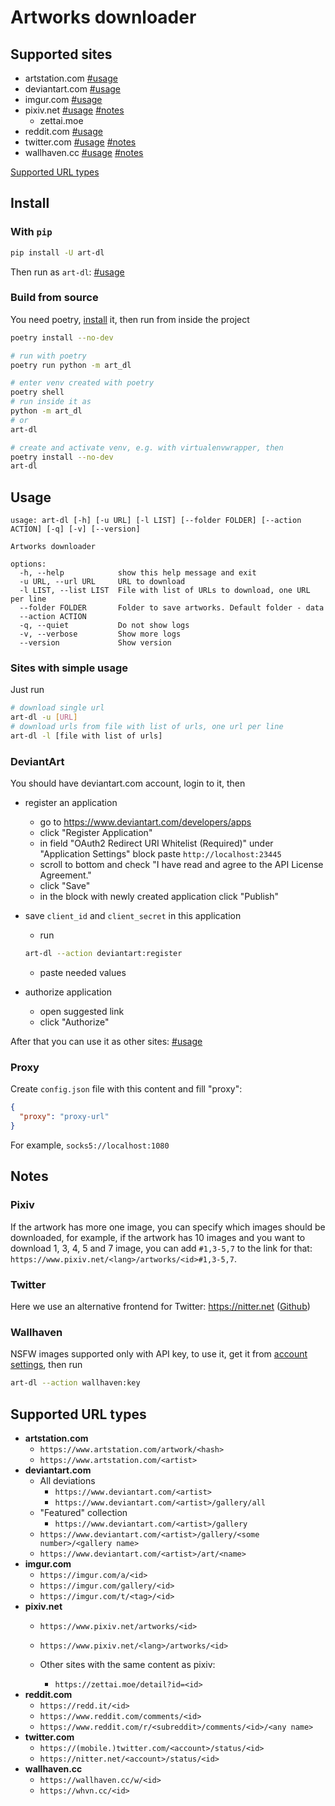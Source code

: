 # Artworks downloader

## Supported sites

- artstation.com [#usage](#sites-with-simple-usage)
- deviantart.com [#usage](#deviantart)
- imgur.com [#usage](#sites-with-simple-usage)
- pixiv.net [#usage](#sites-with-simple-usage) [#notes](#pixiv)
  - zettai.moe
- reddit.com [#usage](#sites-with-simple-usage)
- twitter.com [#usage](#sites-with-simple-usage) [#notes](#twitter)
- wallhaven.cc [#usage](#sites-with-simple-usage) [#notes](#wallhaven)

[Supported URL types](#supported-url-types)

## Install

### With `pip`

```sh
pip install -U art-dl
```

Then run as `art-dl`: [#usage](#usage)

### Build from source

You need poetry, [install](https://python-poetry.org/docs/#installation) it, then run from inside the project

```sh
poetry install --no-dev

# run with poetry
poetry run python -m art_dl

# enter venv created with poetry
poetry shell
# run inside it as
python -m art_dl
# or
art-dl

# create and activate venv, e.g. with virtualenvwrapper, then
poetry install --no-dev
art-dl
```

## Usage

```
usage: art-dl [-h] [-u URL] [-l LIST] [--folder FOLDER] [--action ACTION] [-q] [-v] [--version]

Artworks downloader

options:
  -h, --help            show this help message and exit
  -u URL, --url URL     URL to download
  -l LIST, --list LIST  File with list of URLs to download, one URL per line
  --folder FOLDER       Folder to save artworks. Default folder - data
  --action ACTION
  -q, --quiet           Do not show logs
  -v, --verbose         Show more logs
  --version             Show version
```

### Sites with simple usage

Just run

```sh
# download single url
art-dl -u [URL]
# download urls from file with list of urls, one url per line
art-dl -l [file with list of urls]
```

### DeviantArt

You should have deviantart.com account, login to it, then

- register an application
  - go to https://www.deviantart.com/developers/apps
  - click "Register Application"
  - in field "OAuth2 Redirect URI Whitelist (Required)" under "Application Settings" block paste `http://localhost:23445`
  - scroll to bottom and check "I have read and agree to the API License Agreement."
  - click "Save"
  - in the block with newly created application click "Publish"

- save `client_id` and `client_secret` in this application
  - run

  ```sh
  art-dl --action deviantart:register
  ```

  - paste needed values

- authorize application
  - open suggested link
  - click "Authorize"

After that you can use it as other sites: [#usage](#sites-with-simple-usage)

### Proxy

Create `config.json` file with this content and fill "proxy":

```json
{
  "proxy": "proxy-url"
}
```

For example, `socks5://localhost:1080`

## Notes

### Pixiv

If the artwork has more one image, you can specify which images should be downloaded, for example, if the artwork has 10 images and you want to download 1, 3, 4, 5 and 7 image, you can add `#1,3-5,7` to the link for that: `https://www.pixiv.net/<lang>/artworks/<id>#1,3-5,7`.

### Twitter

Here we use an alternative frontend for Twitter: https://nitter.net ([Github](https://github.com/zedeus/nitter))

### Wallhaven

NSFW images supported only with API key, to use it, get it from [account settings](https://wallhaven.cc/settings/account), then run

```sh
art-dl --action wallhaven:key
```

## Supported URL types

- **artstation.com**
  - `https://www.artstation.com/artwork/<hash>`
  - `https://www.artstation.com/<artist>`
- **deviantart.com**
  - All deviations
    - `https://www.deviantart.com/<artist>`
    - `https://www.deviantart.com/<artist>/gallery/all`
  - "Featured" collection
    - `https://www.deviantart.com/<artist>/gallery`
  - `https://www.deviantart.com/<artist>/gallery/<some number>/<gallery name>`
  - `https://www.deviantart.com/<artist>/art/<name>`
- **imgur.com**
  - `https://imgur.com/a/<id>`
  - `https://imgur.com/gallery/<id>`
  - `https://imgur.com/t/<tag>/<id>`
- **pixiv.net**
  - `https://www.pixiv.net/artworks/<id>`
  - `https://www.pixiv.net/<lang>/artworks/<id>`

  - Other sites with the same content as pixiv:
    - `https://zettai.moe/detail?id=<id>`
- **reddit.com**
  - `https://redd.it/<id>`
  - `https://www.reddit.com/comments/<id>`
  - `https://www.reddit.com/r/<subreddit>/comments/<id>/<any name>`
- **twitter.com**
  - `https://(mobile.)twitter.com/<account>/status/<id>`
  - `https://nitter.net/<account>/status/<id>`
- **wallhaven.cc**
  - `https://wallhaven.cc/w/<id>`
  - `https://whvn.cc/<id>`
